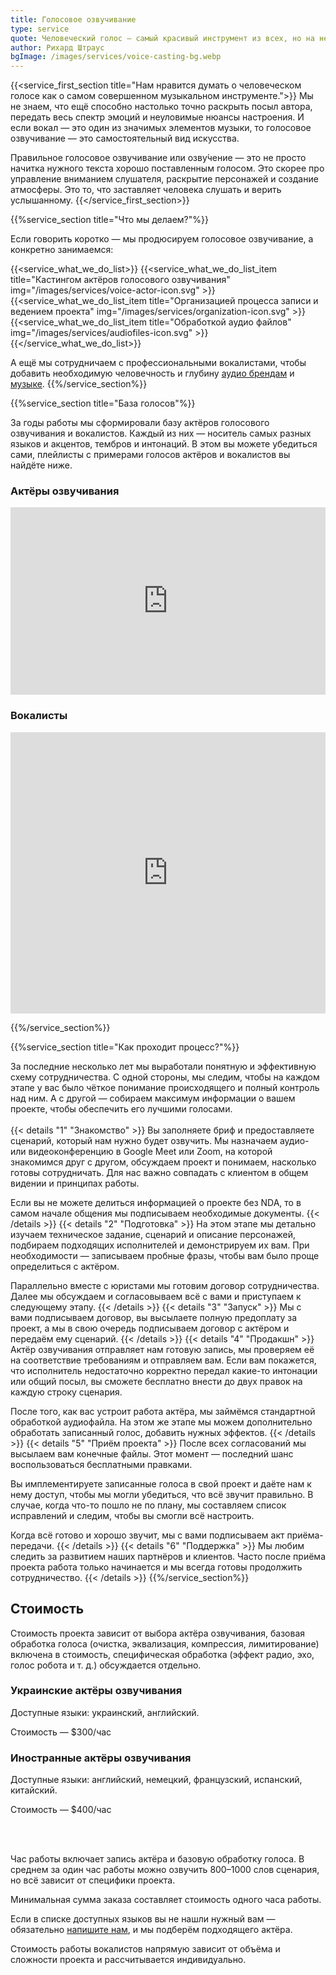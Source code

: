 ```yaml
---
title: Голосовое озвучивание
type: service
quote: Человеческий голос – самый красивый инструмент из всех, но на нем труднее всего играть.
author: Рихард Штраус
bgImage: /images/services/voice-casting-bg.webp
---
```


{{<service_first_section title="Нам нравится думать о человеческом голосе как о самом совершенном музыкальном инструменте.">}}
Мы не знаем, что ещё способно настолько точно раскрыть посыл автора, передать весь спектр эмоций и неуловимые нюансы настроения. И если вокал — это один из значимых элементов музыки, то голосовое озвучивание — это самостоятельный вид искусства.

Правильное голосовое озвучивание или озву́чение — это не просто начитка нужного текста хорошо поставленным голосом. Это скорее про управление вниманием слушателя, раскрытие персонажей и создание атмосферы. Это то, что заставляет человека слушать и верить услышанному.
{{</service_first_section>}}

{{%service_section title="Что мы делаем?"%}}

Если говорить коротко — мы продюсируем голосовое озвучивание, а конкретно занимаемся:

{{<service_what_we_do_list>}}
{{<service_what_we_do_list_item title="Кастингом актёров голосового озвучивания" img="/images/services/voice-actor-icon.svg" >}}
{{<service_what_we_do_list_item title="Организацией процесса записи и ведением проекта" img="/images/services/organization-icon.svg" >}}
{{<service_what_we_do_list_item title="Обработкой аудио файлов" img="/images/services/audiofiles-icon.svg" >}}
{{</service_what_we_do_list>}}

А ещё мы сотрудничаем с профессиональными вокалистами, чтобы добавить необходимую человечность и глубину [аудио брендам](/ru/services/audio-branding) и [музыке](/ru/services/music-composing).
{{%/service_section%}}

{{%service_section title="База голосов"%}}

За годы работы мы сформировали базу актёров голосового озвучивания и вокалистов. Каждый из них — носитель самых разных языков и акцентов, тембров и интонаций. В этом вы можете убедиться сами, плейлисты с примерами голосов актёров и вокалистов вы найдёте ниже.

<h3>Актёры озвучивания</h3>
<div class="iframe-container">
<iframe width="100%" height="300" scrolling="no" frameborder="no" allow="autoplay" src="https://w.soundcloud.com/player/?url=https%3A//api.soundcloud.com/playlists/303617614%3Fsecret_token%3Ds-jgwUQD8Wr0W&color=%23f23b0d&auto_play=false&hide_related=false&show_comments=false&show_user=true&show_reposts=false&show_teaser=false"></iframe>
</div>

<h3>Вокалисты</h3>
<div class="iframe-container">
<iframe width="100%" height="450" scrolling="no" frameborder="no" allow="autoplay" src="https://w.soundcloud.com/player/?url=https%3A//api.soundcloud.com/playlists/1259357083%3Fsecret_token%3Ds-vWRXTht4Qep&color=%23f23b0d&auto_play=false&hide_related=false&show_comments=false&show_user=true&show_reposts=false&show_teaser=false"></iframe>
</div>

{{%/service_section%}}

{{%service_section title="Как проходит процесс?"%}}

За последние несколько лет мы выработали понятную и эффективную схему сотрудничества. С одной стороны, мы следим, чтобы на каждом этапе у вас было чёткое понимание происходящего и полный контроль над ним. А с другой — собираем максимум информации о вашем проекте, чтобы обеспечить его лучшими голосами.
<br /><br />
{{< details "1" "Знакомство"  >}}
Вы заполняете бриф и предоставляете сценарий, который нам нужно будет озвучить. Мы назначаем аудио- или видеоконференцию в Google Meet или Zoom, на которой знакомимся друг с другом, обсуждаем проект и понимаем, насколько готовы сотрудничать. Для нас важно совпадать с клиентом в общем видении и принципах работы.

Если вы не можете делиться информацией о проекте без NDA, то в самом начале общения мы подписываем необходимые документы.
{{< /details  >}}
{{< details "2" "Подготовка"  >}}
На этом этапе мы детально изучаем техническое задание, сценарий и описание персонажей, подбираем подходящих исполнителей и демонстрируем их вам. При необходимости — записываем пробные фразы, чтобы вам было проще определиться с актёром.

Параллельно вместе с юристами мы готовим договор сотрудничества. Далее мы обсуждаем и согласовываем всё с вами и приступаем к следующему этапу.
{{< /details  >}}
{{< details "3" "Запуск"  >}}
Мы с вами подписываем договор, вы высылаете полную предоплату за проект, а мы в свою очередь подписываем договор с актёром и передаём ему сценарий.
{{< /details  >}}
{{< details "4" "Продакшн"  >}}
Актёр озвучивания отправляет нам готовую запись, мы проверяем её на соответствие требованиям и отправляем вам. Если вам покажется, что исполнитель недостаточно корректно передал какие-то интонации или общий посыл, вы сможете бесплатно внести до двух правок на каждую строку сценария.

После того, как вас устроит работа актёра, мы займёмся стандартной обработкой аудиофайла. На этом же этапе мы можем дополнительно обработать записанный голос, добавить нужных эффектов.
{{< /details  >}}
{{< details "5" "Приём проекта"  >}}
После всех согласований мы высылаем вам конечные файлы. Этот момент — последний шанс воспользоваться бесплатными правками.

Вы имплементируете записанные голоса в свой проект и даёте нам к нему доступ, чтобы мы могли убедиться, что всё звучит правильно. В случае, когда что-то пошло не по плану, мы составляем список исправлений и следим, чтобы вы смогли всё настроить.

Когда всё готово и хорошо звучит, мы с вами подписываем акт приёма-передачи.
{{< /details  >}}
{{< details "6" "Поддержка"  >}}
Мы любим следить за развитием наших партнёров и клиентов. Часто после приёма проекта работа только начинается и мы всегда готовы продолжить сотрудничество.
{{< /details  >}}
{{%/service_section%}}


<div class="our-prices service-section inline-gap">
    <div class="small-container">
        <h2>Стоимость</h2>
        <div>
            <p>
                Стоимость проекта зависит от выбора актёра озвучивания, базовая обработка голоса (очистка, эквализация, компрессия, лимитирование) включена в стоимость, специфическая обработка (эффект радио, эхо, голос робота и т. д.) обсуждается отдельно.
            </p>
        </div>
        <h3>Украинские актёры озвучивания</h3>
        <div>
            <p>Доступные языки: украинский, английский.</p>
            <p>Стоимость — $300/час</p>
        </div>
        <h3>Иностранные актёры озвучивания</h3>
        <div>
            <p>Доступные языки: английский, немецкий, французский, испанский, китайский.</p>
            <p>Стоимость — $400/час</p>
            <br />
            <br />
            <p>Час работы включает запись актёра и базовую обработку голоса. В среднем за один час работы можно озвучить 800–1000 слов сценария, но всё зависит от специфики проекта.</p>
            <p>Минимальная сумма заказа составляет стоимость одного часа работы.</p>
            <p>Если в списке доступных языков вы не нашли нужный вам — обязательно <a href="mailto:connect@vp-production.com">напишите нам</a>, и мы подберём подходящего актёра.</p>
            <p>Стоимость работы вокалистов напрямую зависит от объёма и сложности проекта и рассчитывается индивидуально.</p>
        </div>
    </div>
</div>